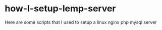 # how-I-setup-lemp-server
Here are some scripts that I used to setup a linux nginx php mysql server
